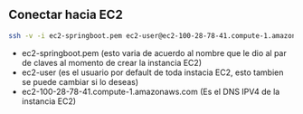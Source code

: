 ## Conectar hacia EC2
```sh
ssh -v -i ec2-springboot.pem ec2-user@ec2-100-28-78-41.compute-1.amazonaws.com
```

- ec2-springboot.pem (esto varia de acuerdo al nombre que le dio al par de claves al momento de crear la instancia EC2)
- ec2-user (es el usuario por default de toda instacia EC2, esto tambien se puede cambiar si lo deseas)
- ec2-100-28-78-41.compute-1.amazonaws.com (Es el DNS IPV4 de la instancia EC2)
